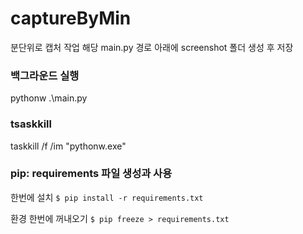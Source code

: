 # captureByMin

분단위로 캡처 작업 해당 main.py 경로 아래에 screenshot 폴더 생성 후 저장

### 백그라운드 실행
pythonw .\main.py

### tsaskkill
taskkill /f /im "pythonw.exe"

### pip: requirements 파일 생성과 사용
한번에 설치 `$ pip install -r requirements.txt`

환경 한번에 꺼내오기 `$ pip freeze > requirements.txt`
